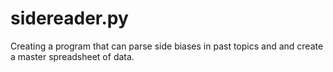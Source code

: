 # sidereader.py

Creating a program that can parse side biases in past topics and and create a master spreadsheet of data.